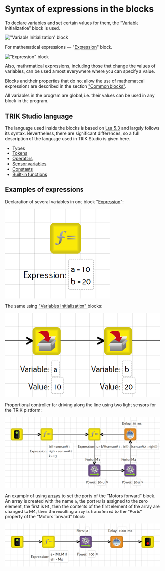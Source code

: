 # Syntax of expressions in the blocks

To declare variables and set certain values ​​for them, the “[Variable Initialization](../blocks.md#variableinit)” block is used.

!["Variable Initialization" block](../../../.gitbook/assets/variableInitBlock\_100.png)

For mathematical expressions — "[Expression](../blocks.md#expression)" block.

!["Expression" block](../../../.gitbook/assets/functionBlock\_100.png)

Also, mathematical expressions, including those that change the values ​​of variables, can be used almost everywhere where you can specify a value.

Blocks and their properties that do not allow the use of mathematical expressions are described in the section ["Common blocks"](../blocks.md#list-of-common-blocks).

All variables in the program are global, i.e. their values ​​can be used in any block in the program.

## TRIK Studio language

The language used inside the blocks is based on [Lua 5.3](https://www.lua.org) and largely follows its syntax. Nevertheless, there are significant differences, so a full description of the language used in TRIK Studio is given here.

* [Types](types/)
* [Tokens](lexemes.md)
* [Operators](operators.md)
* [Sensor variables](sensory-variables.md)
* [Constants](const.md)
* [Built-in functions](built-in-functions.md)

## Examples of expressions

Declaration of several variables in one block "[Expression](../blocks.md#expression)":

![](<../../../.gitbook/assets/18 1 En Syntax1.png>)

The same using ["Variables Initialization" ](../blocks.md#variableinit)blocks:

![](<../../../.gitbook/assets/18 2 En Syntax2.png>)

Proportional controller for driving along the line using two light sensors for the TRIK platform:

![](<../../../.gitbook/assets/18 3 En Syntax3.png>)

An example of using [arrays](types/array.md) to set the ports of the “Motors forward” block. An array is created with the name `a`, the port `M3` is assigned to the zero element, the first is `M1`, then the contents of the first element of the array are changed to M4, then the resulting array is transferred to the “Ports” property of the “Motors forward” block:

![](<../../../.gitbook/assets/18 4 En Syntax4.png>)
